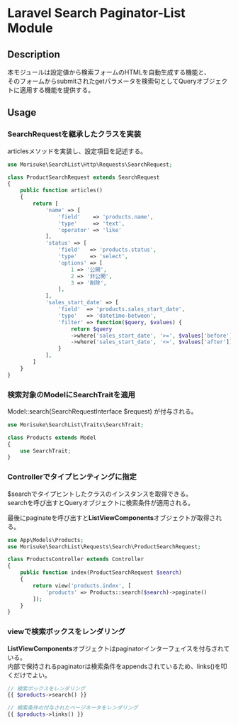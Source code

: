 # Laravel Search Paginator-List Module

## Description

本モジュールは設定値から検索フォームのHTMLを自動生成する機能と、  
そのフォームからsubmitされたgetパラメータを検索句としてQueryオブジェクトに適用する機能を提供する。

## Usage

### SearchRequestを継承したクラスを実装

articlesメソッドを実装し、設定項目を記述する。

```php
use Morisuke\SearchList\Http\Requests\SearchRequest;

class ProductSearchRequest extends SearchRequest
{
	public function articles()
	{
		return [
			'name' => [
				'field'    => 'products.name',
				'type'     => 'text',
				'operator' => 'like'
			],
			'status' => [
				'field'   => 'products.status',
				'type'    => 'select',
				'options' => [
					1 => '公開',
					2 => '非公開',
					3 => '削除',
				],
			],
			'sales_start_date' => [
				'field'  => 'products.sales_start_date',
				'type'   => 'datetime-between',
				'filter' => function($query, $values) {
					return $query
					->where('sales_start_date', '>=', $values['before'])
					->where('sales_start_date', '<=', $values['after']);
				}
			],
		]
	}
}
```

### 検索対象のModelにSearchTraitを適用

Model::search\(SearchRequestInterface $request\) が付与される。

```php
use Morisuke\SearchList\Traits\SearchTrait;

class Products extends Model
{
	use SearchTrait;
}
```

### Controllerでタイプヒンティングに指定

$searchでタイプヒントしたクラスのインスタンスを取得できる。  
searchを呼び出すとQueryオブジェクトに検索条件が適用される。

最後にpaginateを呼び出すと**ListViewComponents**オブジェクトが取得される。

```php
use App\Models\Products;
use Morisuke\SearchList\Requests\Search\ProductSearchRequest;

class ProductsController extends Controller
{
	public function index(ProductSearchRequest $search)
	{
		return view('products.index', [
			'products' => Products::search($search)->paginate()
		]);
	}
}
```

### viewで検索ボックスをレンダリング

**ListViewComponents**オブジェクトはpaginatorインターフェイスを付与されている。  
内部で保持されるpaginatorは検索条件をappendsされているため、links\(\)を叩くだけでよい。

```php
// 検索ボックスをレンダリング
{{ $products->search() }}

// 検索条件の付与されたページネータをレンダリング
{{ $products->links() }}
```



